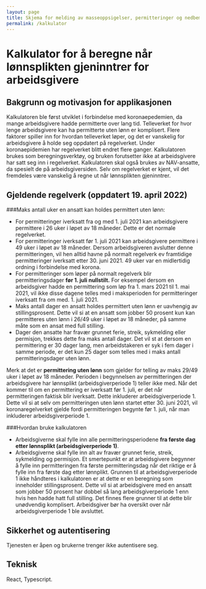 ```yaml
---
layout: page
title: Skjema for melding av masseoppsigelser, permitteringer og nedbemanninger
permalink: /kalkulator
---
```

# Kalkulator for å beregne når lønnsplikten gjeninntrer for arbeidsgivere

## Bakgrunn og motivasjon for applikasjonen
Kalkulatoren ble først utviklet i forbindelse med koronaepedemien, da mange arbeidsgivere hadde permitterte over lang tid. Telleverket for hvor lenge arbeidsgivere kan ha permitterte uten lønn er komplisert. Flere faktorer spiller inn for hvordan telleverket løper, og det er vanskelig for arbeidsgivere å holde seg oppdatert på regelverket. Under koronaepidemien har regelverket blitt endret flere ganger. Kalkulatoren brukes som beregningsverktøy, og bruken forutsetter ikke at arbeidsgivere har satt seg inn i regelverket. Kalkulatoren skal også brukes av NAV-ansatte, da spesielt de på arbeidsgiversiden. Selv om regelverket er kjent, vil det fremdeles være vanskelig å regne ut når lønnsplikten gjeninntrer. 

## Gjeldende regelverk (oppdatert 19. april 2022) 
###Maks antall uker en ansatt kan holdes permittert uten lønn:
 
* For permitteringer iverksatt fra og med 1. juli 2021 kan arbeidsgivere permittere i 26 uker i løpet av 18 måneder. Dette er det normale regelverket.
* For permitteringer iverksatt før 1. juli 2021 kan arbeidsgivere permittere i 49 uker i løpet av 18 måneder. Dersom arbeidsgiveren avslutter denne permitteringen, vil hen alltid havne på normalt regelverk ev framtidige permitteringer iverksatt etter 30. juni 2021. 49 uker var en midlertidig ordning i forbindelse med korona.
* For permitteringer som løper på normalt regelverk blir permitteringsdager **før 1. juli nullstilt.** For eksempel dersom en arbeidsgiver hadde en permittering som løp fra 1. mars 2021 til 1. mai 2021, vil ikke disse dagene telles med i maksperioden for permitteringer iverksatt fra om med. 1. juli 2021.
* Maks antall dager en ansatt holdes permittert uten lønn er uavhengig av stillingsprosent. Dette vil si at en ansatt som jobber 50 prosent kun kan permitteres uten lønn i 26/49 uker i løpet av 18 måneder, på samme måte som en ansat med full stilling.
* Dager den ansatte har fravær grunnet ferie, streik, sykmelding eller permisjon, trekkes dette fra maks antall dager. Det vil st at dersom en permittering er 30 dager lang, men arbeidstakeren er syk i fem dager i samme periode, er det kun 25 dager som telles med i maks antall permitteringsdager uten lønn.

Merk at det er **permittering uten lønn** som gjelder for telling av maks 29/49 uker i løpet av 18 måneder. Perioden i begynnelsen av permitteringen der arbeidsgivere har lønnsplikt (arbeidsgiverperiode 1) teller ikke med. Når det kommer til om en permittering er iverksatt før 1. juli, er det når permitteringen faktisk blir iverksatt. Dette inkluderer arbeidsgiverperiode 1. Dette vil si at selv om permitteringen uten lønn startet etter 30. juni 2021, vil koronaregelverket gjelde fordi permitteringen begynte før 1. juli, når man inkluderer arbeidsgiverperiode 1. 

###Hvordan bruke kalkulatoren
* Arbeidsgiverne skal fylle inn alle permitteringsperiodene **fra første dag etter lønnsplikt (arbeidsgiverperiode 1)**. 
* Arbeidsgiverne skal fylle inn alt av fravær grunnet ferie, streik, sykmelding og permisjon.
Et smertepunkt er at arbeidsgivere begynner å fylle inn permitteringen fra første permitteringsdag når det riktige er å fylle inn fra første dag etter lønnplikt. Grunnen til at arbeidsgiverperiode 1 ikke håndteres i kalkulatoren er at dette er en beregning som inneholder stillingsprosent. Dette vil si at arbeidsgivere med en ansatt som jobber 50 prosent har dobbel så lang arbeidsgiverperiode 1 enn hvis hen hadde hatt full stilling. Det finnes flere grunner til at dette blir unødvendig komplisert. Arbeidsgiver bør ha oversikt over når arbeidsgiverperiode 1 ble avsluttet. 

## Sikkerhet og autentisering
Tjenesten er åpen og brukerne trenger ikke autentisere seg.
## Teknisk
React, Typescript. 


